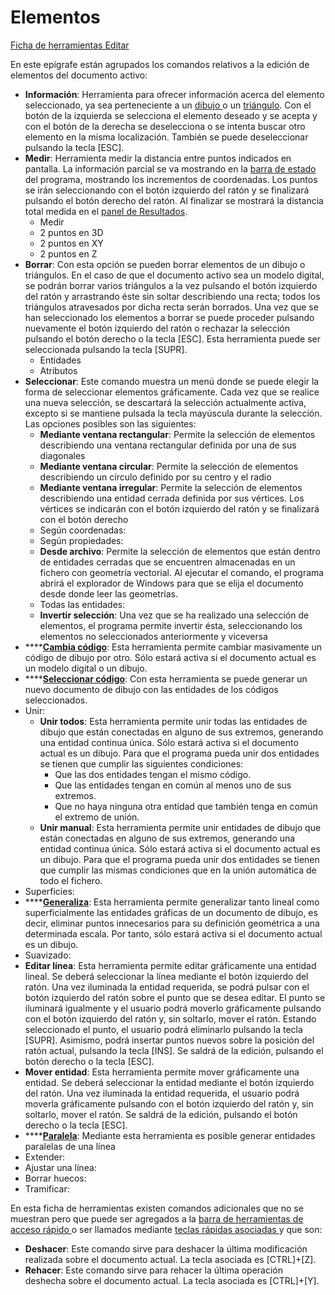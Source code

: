 # Elementos

[Ficha de herramientas Editar](./)

En este epígrafe están agrupados los comandos relativos a la edición de elementos del documento activo:

* **Información**: Herramienta para ofrecer información acerca del elemento seleccionado, ya sea perteneciente a un [dibujo ](../../otras-herramientas/editar-elementos/informacion-de-linea.md)o un [triángulo](../../otras-herramientas/editar-elementos/informacion-de-triangulo.md). Con el botón de la izquierda se selecciona el elemento deseado y se acepta y con el botón de la derecha se deselecciona o se intenta buscar otro elemento en la misma localización. También se puede deseleccionar pulsando la tecla \[ESC\].
* **Medir**: Herramienta medir la distancia entre puntos indicados en pantalla. La información parcial se va mostrando en la [barra de estado ](../../introduccion/barra-de-estado.md)del programa, mostrando los incrementos de coordenadas. Los puntos se irán seleccionando con el botón izquierdo del ratón y se finalizará pulsando el botón derecho del ratón. Al finalizar se mostrará la distancia total medida en el [panel de Resultados](../../introduccion/paneles-de-la-aplicacion/panel-resultados.md).
  * Medir
  * 2 puntos en 3D
  * 2 puntos en XY
  * 2 puntos en Z
* **Borrar**: Con esta opción se pueden borrar elementos de un dibujo o triángulos. En el caso de que el documento activo sea un modelo digital, se podrán borrar varios triángulos a la vez pulsando el botón izquierdo del ratón y arrastrando éste sin soltar describiendo una recta; todos los triángulos atravesados por dicha recta serán borrados. Una vez que se han seleccionado los elementos a borrar se puede proceder pulsando nuevamente el botón izquierdo del ratón o rechazar la selección pulsando el botón derecho o la tecla \[ESC\]. Esta herramienta puede ser seleccionada pulsando la tecla \[SUPR\].
  * Entidades
  * Atributos
* **Seleccionar**: Este comando muestra un menú donde se puede elegir la forma de seleccionar elementos gráficamente. Cada vez que se realice una nueva selección, se descartará la selección actualmente activa, excepto si se mantiene pulsada la tecla mayúscula durante la selección. Las opciones posibles son las siguientes:
  * **Mediante ventana rectangular**: Permite la selección de elementos describiendo una ventana rectangular definida por una de sus diagonales
  * **Mediante ventana circular**: Permite la selección de elementos describiendo un círculo definido por su centro y el radio
  * **Mediante ventana irregular**: Permite la selección de elementos describiendo una entidad cerrada definida por sus vértices. Los vértices se indicarán con el botón izquierdo del ratón y se finalizará con el botón derecho
  * Según coordenadas:
  * Según propiedades:
  * **Desde archivo**: Permite la selección de elementos que están dentro de entidades cerradas que se encuentren almacenadas en un fichero con geometría vectorial. Al ejecutar el comando, el programa abrirá el explorador de Windows para que se elija el documento desde donde leer las geometrías.
  * Todas las entidades:
  * **Invertir selección**: Una vez que se ha realizado una selección de elementos, el programa permite invertir ésta, seleccionando los elementos no seleccionados anteriormente y viceversa
* \*\*\*\*[**Cambia código**](../../otras-herramientas/editar-elementos/cambia-codigo.md): Esta herramienta permite cambiar masivamente un código de dibujo por otro. Sólo estará activa si el documento actual es un modelo digital o un dibujo.
* \*\*\*\*[**Seleccionar código**](../../otras-herramientas/editar-elementos/seleccionar-codigo.md): Con esta herramienta se puede generar un nuevo documento de dibujo con las entidades de los códigos seleccionados.
* Unir:
  * **Unir todos**: Esta herramienta permite unir todas las entidades de dibujo que están conectadas en alguno de sus extremos, generando una entidad continua única. Sólo estará activa si el documento actual es un dibujo. Para que el programa pueda unir dos entidades se tienen que cumplir las siguientes condiciones:
    * Que las dos entidades tengan el mismo código.
    * Que las entidades tengan en común al menos uno de sus extremos.
    * Que no haya ninguna otra entidad que también tenga en común el extremo de unión.
  * **Unir manual**: Esta herramienta permite unir entidades de dibujo que están conectadas en alguno de sus extremos, generando una entidad continua única. Sólo estará activa si el documento actual es un dibujo. Para que el programa pueda unir dos entidades se tienen que cumplir las mismas condiciones que en la unión automática de todo el fichero.
* Superficies:
* \*\*\*\*[**Generaliza**](../../otras-herramientas/editar-elementos/generalizar-entidades.md): Esta herramienta permite generalizar tanto lineal como superficialmente las entidades gráficas de un documento de dibujo, es decir, eliminar puntos innecesarios para su definición geométrica a una determinada escala. Por tanto, sólo estará activa si el documento actual es un dibujo.
* Suavizado:
* **Editar línea**: Esta herramienta permite editar gráficamente una entidad lineal. Se deberá seleccionar la línea mediante el botón izquierdo del ratón. Una vez iluminada la entidad requerida, se podrá pulsar con el botón izquierdo del ratón sobre el punto que se desea editar. El punto se iluminará igualmente y el usuario podrá moverlo gráficamente pulsando con el botón izquierdo del ratón y, sin soltarlo, mover el ratón. Estando seleccionado el punto, el usuario podrá eliminarlo pulsando la tecla \[SUPR\]. Asimismo, podrá insertar puntos nuevos sobre la posición del ratón actual, pulsando la tecla \[INS\]. Se saldrá de la edición, pulsando el botón derecho o la tecla \[ESC\].
* **Mover entidad**: Esta herramienta permite mover gráficamente una entidad. Se deberá seleccionar la entidad mediante el botón izquierdo del ratón. Una vez iluminada la entidad requerida, el usuario podrá moverla gráficamente pulsando con el botón izquierdo del ratón y, sin soltarlo, mover el ratón. Se saldrá de la edición, pulsando el botón derecho o la tecla \[ESC\].
* \*\*\*\*[**Paralela**](../../otras-herramientas/editar-elementos/paralela.md): Mediante esta herramienta es posible generar entidades paralelas de una línea
* Extender:
* Ajustar una línea:
* Borrar huecos:
* Tramificar:

En esta ficha de herramientas existen comandos adicionales que no se muestran pero que puede ser agregados a la [barra de herramientas de acceso rápido ](../../cinta-de-herramientas/barra-de-herramientas-de-acceso-rapido.md)o ser llamados mediante [teclas rápidas asociadas ](../../introduccion/teclas-rapidas.md)y que son:

* **Deshacer**: Este comando sirve para deshacer la última modificación realizada sobre el documento actual. La tecla asociada es \[CTRL\]+\[Z\].
* **Rehacer**: Este comando sirve para rehacer la última operación deshecha sobre el documento actual. La tecla asociada es \[CTRL\]+\[Y\].

